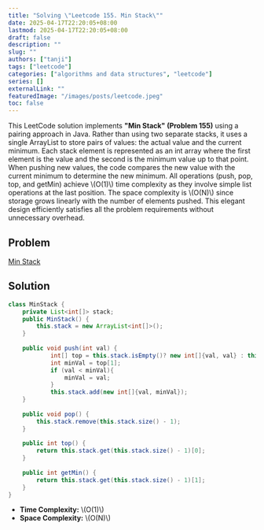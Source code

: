 ```yaml
---
title: "Solving \"Leetcode 155. Min Stack\""
date: 2025-04-17T22:20:05+08:00
lastmod: 2025-04-17T22:20:05+08:00
draft: false
description: ""
slug: ""
authors: ["tanji"]
tags: ["leetcode"]
categories: ["algorithms and data structures", "leetcode"]
series: []
externalLink: ""
featuredImage: "/images/posts/leetcode.jpeg"
toc: false
---
```


This LeetCode solution implements **"Min Stack" (Problem 155)** using a pairing approach in Java. Rather than using two separate stacks, it uses a single ArrayList to store pairs of values: the actual value and the current minimum. Each stack element is represented as an int array where the first element is the value and the second is the minimum value up to that point. When pushing new values, the code compares the new value with the current minimum to determine the new minimum. All operations (push, pop, top, and getMin) achieve \\(O(1)\\) time complexity as they involve simple list operations at the last position. The space complexity is \\(O(N)\\) since storage grows linearly with the number of elements pushed. This elegant design efficiently satisfies all the problem requirements without unnecessary overhead.

## Problem
[Min Stack](https://leetcode.com/problems/min-stack/)

## Solution
```java
class MinStack {
    private List<int[]> stack;
    public MinStack() {
        this.stack = new ArrayList<int[]>();
    }
    
    public void push(int val) {
            int[] top = this.stack.isEmpty()? new int[]{val, val} : this.stack.get(this.stack.size() - 1);
            int minVal = top[1];
            if (val < minVal){
                minVal = val;
            }
            this.stack.add(new int[]{val, minVal});
    }
    
    public void pop() {
        this.stack.remove(this.stack.size() - 1);
    }
    
    public int top() {
        return this.stack.get(this.stack.size() - 1)[0];
    }
    
    public int getMin() {
        return this.stack.get(this.stack.size() - 1)[1];
    }
}
```
* **Time Complexity:** \\(O(1)\\)
* **Space Complexity:** \\(O(N)\\)
